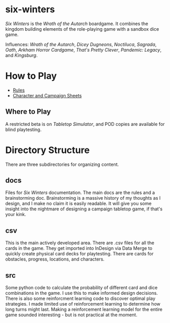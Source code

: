 # six-winters

*Six Winters* is the *Wrath of the Autarch* boardgame. It combines the kingdom building elements of the role-playing game with a sandbox dice game.

Influences: *Wrath of the Autarch*, *Dicey Dugneons*, *Noctiluca*, *Sagrada*, *Oath*, *Arkham Horror Cardgame*, *That's Pretty Clever*, *Pandemic: Legacy*, and *Kingsburg*.

# How to Play

* [Rules](docs/Six_Winters_Rules.pdf)
* [Character and Campaign Sheets](docs/Character_and_Campaign_Tracker.pdf)

## Where to Play

A restricted beta is on *Tabletop Simulator*, and POD copies are available for blind playtesting.

# Directory Structure

There are three subdirectories for organizing content.

## docs

Files for *Six Winters* documentation. The main docs are the rules and a brainstorming doc. Brainstorming is a massive history of my thoughts as I design, and I make no claim it is easily readable. It will give you some insight into the nightmare of designing a campaign tabletop game, if that's your kink.

## csv

This is the main actively developed area. There are .csv files for all the cards in the game. They get imported into InDesign via Data Merge to quickly create physical card decks for playtesting. There are cards for obstacles, progress, locations, and characters.

## src

Some python code to calculate the probability of different card and dice combinations in the game. I use this to make informed design decisions. There is also some reinforcment learning code to discover optimal play strategies. I made limited use of reinforcement learning to determine how long turns might last. Making a reinforcement learning model for the entire game sounded interesting - but is not practical at the moment.